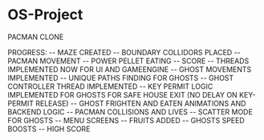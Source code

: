 # OS-Project

PACMAN CLONE

PROGRESS:
-- MAZE CREATED
-- BOUNDARY COLLIDORS PLACED
-- PACMAN MOVEMENT
-- POWER PELLET EATING 
-- SCORE 
-- THREADS IMPLEMENTED NOW FOR UI AND GAMEENGINE
-- GHOST MOVEMENTS IMPLEMENTED 
-- UNIQUE PATHS FINDING FOR GHOSTS
-- GHOST CONTROLLER THREAD IMPLEMENTED
-- KEY PERMIT LOGIC IMPLEMENTED FOR GHOSTS FOR SAFE HOUSE EXIT (NO DELAY ON KEY-PERMIT RELEASE)
-- GHOST FRIGHTEN AND EATEN ANIMATIONS AND BACKEND LOGIC
-- PACMAN COLLISIONS AND LIVES 
-- SCATTER MODE FOR GHOSTS
-- MENU SCREENS
-- FRUITS ADDED
-- GHOSTS SPEED BOOSTS
-- HIGH SCORE
